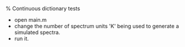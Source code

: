% Continuous dictionary tests
- open main.m
- change the number of spectrum units 'K' being used to generate a simulated spectra.
- run it.